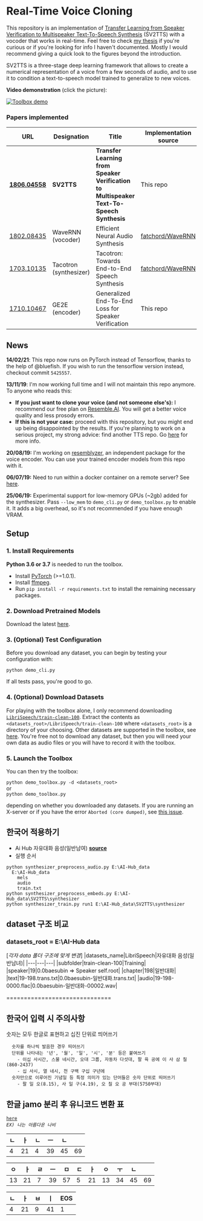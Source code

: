 # Real-Time Voice Cloning
This repository is an implementation of [Transfer Learning from Speaker Verification to
Multispeaker Text-To-Speech Synthesis](https://arxiv.org/pdf/1806.04558.pdf) (SV2TTS) with a vocoder that works in real-time. Feel free to check [my thesis](https://matheo.uliege.be/handle/2268.2/6801) if you're curious or if you're looking for info I haven't documented. Mostly I would recommend giving a quick look to the figures beyond the introduction.

SV2TTS is a three-stage deep learning framework that allows to create a numerical representation of a voice from a few seconds of audio, and to use it to condition a text-to-speech model trained to generalize to new voices.

**Video demonstration** (click the picture):

[![Toolbox demo](https://i.imgur.com/8lFUlgz.png)](https://www.youtube.com/watch?v=-O_hYhToKoA)



### Papers implemented  
| URL | Designation | Title | Implementation source |
| --- | ----------- | ----- | --------------------- |
|[**1806.04558**](https://arxiv.org/pdf/1806.04558.pdf) | **SV2TTS** | **Transfer Learning from Speaker Verification to Multispeaker Text-To-Speech Synthesis** | This repo |
|[1802.08435](https://arxiv.org/pdf/1802.08435.pdf) | WaveRNN (vocoder) | Efficient Neural Audio Synthesis | [fatchord/WaveRNN](https://github.com/fatchord/WaveRNN) |
|[1703.10135](https://arxiv.org/pdf/1703.10135.pdf) | Tacotron (synthesizer) | Tacotron: Towards End-to-End Speech Synthesis | [fatchord/WaveRNN](https://github.com/fatchord/WaveRNN)
|[1710.10467](https://arxiv.org/pdf/1710.10467.pdf) | GE2E (encoder)| Generalized End-To-End Loss for Speaker Verification | This repo |

## News
**14/02/21**: This repo now runs on PyTorch instead of Tensorflow, thanks to the help of @bluefish. If you wish to run the tensorflow version instead, checkout commit `5425557`.

**13/11/19**: I'm now working full time and I will not maintain this repo anymore. To anyone who reads this:
- **If you just want to clone your voice (and not someone else's):** I recommend our free plan on [Resemble.AI](https://www.resemble.ai/). You will get a better voice quality and less prosody errors.
- **If this is not your case:** proceed with this repository, but you might end up being disappointed by the results. If you're planning to work on a serious project, my strong advice: find another TTS repo. Go [here](https://github.com/CorentinJ/Real-Time-Voice-Cloning/issues/364) for more info.

**20/08/19:** I'm working on [resemblyzer](https://github.com/resemble-ai/Resemblyzer), an independent package for the voice encoder. You can use your trained encoder models from this repo with it.

**06/07/19:** Need to run within a docker container on a remote server? See [here](https://sean.lane.sh/posts/2019/07/Running-the-Real-Time-Voice-Cloning-project-in-Docker/).

**25/06/19:** Experimental support for low-memory GPUs (~2gb) added for the synthesizer. Pass `--low_mem` to `demo_cli.py` or `demo_toolbox.py` to enable it. It adds a big overhead, so it's not recommended if you have enough VRAM.


## Setup

### 1. Install Requirements

**Python 3.6 or 3.7** is needed to run the toolbox.

* Install [PyTorch](https://pytorch.org/get-started/locally/) (>=1.0.1).
* Install [ffmpeg](https://ffmpeg.org/download.html#get-packages).
* Run `pip install -r requirements.txt` to install the remaining necessary packages.

### 2. Download Pretrained Models
Download the latest [here](https://github.com/CorentinJ/Real-Time-Voice-Cloning/wiki/Pretrained-models).

### 3. (Optional) Test Configuration
Before you download any dataset, you can begin by testing your configuration with:

`python demo_cli.py`

If all tests pass, you're good to go.

### 4. (Optional) Download Datasets
For playing with the toolbox alone, I only recommend downloading [`LibriSpeech/train-clean-100`](https://www.openslr.org/resources/12/train-clean-100.tar.gz). Extract the contents as `<datasets_root>/LibriSpeech/train-clean-100` where `<datasets_root>` is a directory of your choosing. Other datasets are supported in the toolbox, see [here](https://github.com/CorentinJ/Real-Time-Voice-Cloning/wiki/Training#datasets). You're free not to download any dataset, but then you will need your own data as audio files or you will have to record it with the toolbox.

### 5. Launch the Toolbox
You can then try the toolbox:

`python demo_toolbox.py -d <datasets_root>`  
or  
`python demo_toolbox.py`  

depending on whether you downloaded any datasets. If you are running an X-server or if you have the error `Aborted (core dumped)`, see [this issue](https://github.com/CorentinJ/Real-Time-Voice-Cloning/issues/11#issuecomment-504733590).

## 한국어 적용하기
* Ai Hub 자유대화 음성(일반남여) [**source**](https://aihub.or.kr/aidata/30703)
* 실행 순서
```
python synthesizer_preprocess_audio.py E:\AI-Hub_data
  E:\AI-Hub_data
    mels
    audio
    train.txt
python synthesizer_preprocess_embeds.py E:\AI-Hub_data\SV2TTS\synthesizer
python synthesizer_train.py run1 E:\AI-Hub_data\SV2TTS\synthesizer

```

## dataset 구조 비교
### datasets_root = E:\\AI-Hub data
[*각자 data 폴더 구조에 맞게 변경*]
|datasets_name|LibriSpeech|자유대화 음성(일반남녀)|
|---|---|---|
|subfolder|train-clean-100|Training|
|speaker|19|0.0baesubin	=> Speaker self.root|
|chapter|198|일반대화|
|text|19-198.trans.txt|0.0baesubin-일반대화.trans.txt|
|audio|19-198-0000.flac|0.0baesubin-일반대화-00002.wav|

==============================

## 한국어 입력 시 주의사항
숫자는 모두 한글로 표현하고 십진 단위로 띄어쓰기
```
  숫자를 하나씩 발음한 경우 띄어쓰기
  단위를 나타내는 '년', '월', '일', '시', '분' 등은 붙여쓰기
    - 이십 사시간, 스물 네시간, 오대 그룹, 자동차 다섯대, 팔 육 공에 이 사 삼 칠(860-2437)
    - 십 사시, 열 네시, 천 구백 구십 구년에
  숫자만으로 이루어진 기념일 등 특정 의미가 있는 단어들은 숫자 단위로 띄어쓰기
    - 팔 일 오(8.15), 사 일 구(4.19), 오 칠 오 공 부대(5750부대)
```

## 한글 jamo 분리 후 유니코드 변환 표
[`here`](http://gernot-katzers-spice-pages.com/var/korean_hangul_unicode.html)
<br>
*`EX) 나는 아름다운 나비`*

|ㄴ|ㅏ|ㄴ|ㅡ|ㄴ| |
|---|---|---|---|---|---|
|4|21|4|39|45|69|

|ㅇ|ㅏ|ㄹ|ㅡ|ㅁ|ㄷ|ㅏ|ㅇ|ㅜ|ㄴ| |
|---|---|---|---|---|---|---|---|---|---|---|
|13|21|7|39|57|5|21|13|34|45|69|

|ㄴ|ㅏ|ㅂ|ㅣ|EOS|
|---|---|---|---|---|
|4|21|9|41|1|